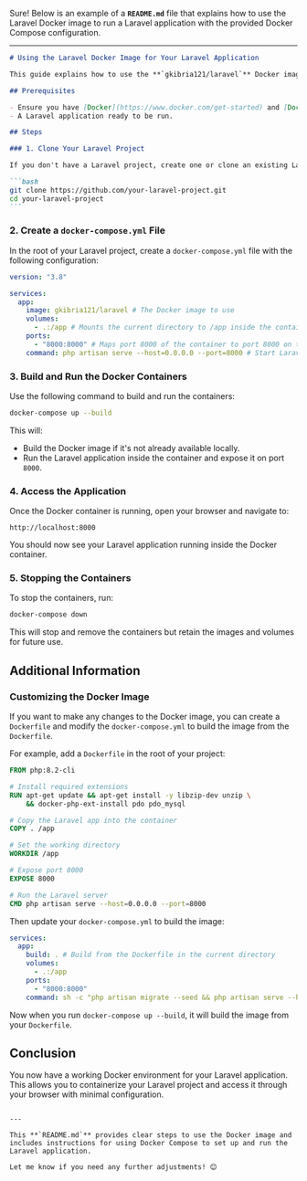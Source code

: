 Sure! Below is an example of a **`README.md`** file that explains how to use the Laravel Docker image to run a Laravel application with the provided Docker Compose configuration.

---

````markdown
# Using the Laravel Docker Image for Your Laravel Application

This guide explains how to use the **`gkibria121/laravel`** Docker image to run your Laravel application in a containerized environment.

## Prerequisites

- Ensure you have [Docker](https://www.docker.com/get-started) and [Docker Compose](https://docs.docker.com/compose/install/) installed on your system.
- A Laravel application ready to be run.

## Steps

### 1. Clone Your Laravel Project

If you don't have a Laravel project, create one or clone an existing Laravel repository. For example:

```bash
git clone https://github.com/your-laravel-project.git
cd your-laravel-project
```
````

### 2. Create a `docker-compose.yml` File

In the root of your Laravel project, create a `docker-compose.yml` file with the following configuration:

```yaml
version: "3.8"

services:
  app:
    image: gkibria121/laravel # The Docker image to use
    volumes:
      - .:/app # Mounts the current directory to /app inside the container
    ports:
      - "8000:8000" # Maps port 8000 of the container to port 8000 on the host machine
    command: php artisan serve --host=0.0.0.0 --port=8000 # Start Laravel's built-in server
```

### 3. Build and Run the Docker Containers

Use the following command to build and run the containers:

```bash
docker-compose up --build
```

This will:

- Build the Docker image if it's not already available locally.
- Run the Laravel application inside the container and expose it on port `8000`.

### 4. Access the Application

Once the Docker container is running, open your browser and navigate to:

```
http://localhost:8000
```

You should now see your Laravel application running inside the Docker container.

### 5. Stopping the Containers

To stop the containers, run:

```bash
docker-compose down
```

This will stop and remove the containers but retain the images and volumes for future use.

## Additional Information

### Customizing the Docker Image

If you want to make any changes to the Docker image, you can create a `Dockerfile` and modify the `docker-compose.yml` to build the image from the `Dockerfile`.

For example, add a `Dockerfile` in the root of your project:

```Dockerfile
FROM php:8.2-cli

# Install required extensions
RUN apt-get update && apt-get install -y libzip-dev unzip \
    && docker-php-ext-install pdo pdo_mysql

# Copy the Laravel app into the container
COPY . /app

# Set the working directory
WORKDIR /app

# Expose port 8000
EXPOSE 8000

# Run the Laravel server
CMD php artisan serve --host=0.0.0.0 --port=8000
```

Then update your `docker-compose.yml` to build the image:

```yaml
services:
  app:
    build: . # Build from the Dockerfile in the current directory
    volumes:
      - .:/app
    ports:
      - "8000:8000"
    command: sh -c "php artisan migrate --seed && php artisan serve --host=0.0.0.0 --port=8000"
```

Now when you run `docker-compose up --build`, it will build the image from your `Dockerfile`.

## Conclusion

You now have a working Docker environment for your Laravel application. This allows you to containerize your Laravel project and access it through your browser with minimal configuration.

```

---

This **`README.md`** provides clear steps to use the Docker image and includes instructions for using Docker Compose to set up and run the Laravel application.

Let me know if you need any further adjustments! 😊
```
